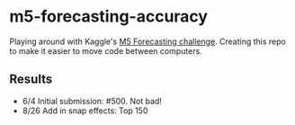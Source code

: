 # m5-forecasting-accuracy

Playing around with Kaggle's [M5 Forecasting challenge](https://www.kaggle.com/c/m5-forecasting-accuracy/).  Creating this repo to make it easier to move code between computers.

## Results

- 6/4 Initial submission: #500.  Not bad!
- 8/26 Add in snap effects: Top 150

